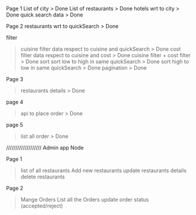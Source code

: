Page 1
List of city        > Done
List of restaurants > Done
hotels wrt to city  > Done
quick search data   > Done

Page 2
restaurants wrt to quickSearch > Done

filter
> cuisine filter
  data respect to cuisine and quickSearch > Done
> cost filter
 data respect to cuisine and cost > Done
> cuisine filter + cost filter > Done
> sort
    sort low to high in same quickSearch > Done
    sort high to low in same quickSearch > Done
> pagination > Done


Page 3
> restaurants details > Done

page 4
> api to place order > Done 

page 5
> list all order > Done



///////////////////
Admin app Node

Page 1
> list of all restaurants
  > Add new restaurants
  > update restaurants details
  > delete restaurants

Page 2
> Mange Orders
 > List all the Orders
 > update order status (accepted/reject)
 
